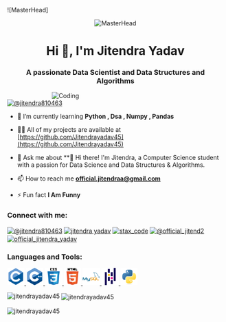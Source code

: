 ![MasterHead]
<div align="center">
  <img src="https://user-images.githubusercontent.com/74038190/212749171-b84692a8-2b04-4e3b-93ca-ac14705da224.gif" alt="MasterHead">
</div>



<h1 align="center">Hi 👋, I'm Jitendra Yadav</h1>
<h3 align="center">A passionate Data Scientist and Data Structures and Algorithms</h3>
<img align="right" alt="Coding" width="400" src="https://cdn.dribbble.com/users/1162077/screenshots/3848914/programmer.gif">

<p align="left"> <a href="https://twitter.com/@jitendra810463" target="blank"><img src="https://img.shields.io/twitter/follow/@jitendra810463?logo=twitter&style=for-the-badge" alt="@jitendra810463" /></a> </p>

- 🌱 I’m currently learning **Python , Dsa , Numpy , Pandas**

- 👨‍💻 All of my projects are available at [https://github.com/Jitendrayadav45](https://github.com/Jitendrayadav45)

- 💬 Ask me about **👋 Hi there! I'm Jitendra, a Computer Science student with a passion for Data Science and Data Structures & Algorithms.

- 📫 How to reach me **official.jitendraa@gmail.com**

- ⚡ Fun fact **I Am Funny**

<h3 align="left">Connect with me:</h3>
<p align="left">
<a href="https://twitter.com/@jitendra810463" target="blank"><img align="center" src="https://raw.githubusercontent.com/rahuldkjain/github-profile-readme-generator/master/src/images/icons/Social/twitter.svg" alt="@jitendra810463" height="30" width="40" /></a>
<a href="https://linkedin.com/in/jitendra yadav" target="blank"><img align="center" src="https://raw.githubusercontent.com/rahuldkjain/github-profile-readme-generator/master/src/images/icons/Social/linked-in-alt.svg" alt="jitendra yadav" height="30" width="40" /></a>
<a href="https://instagram.com/stax_code" target="blank"><img align="center" src="https://raw.githubusercontent.com/rahuldkjain/github-profile-readme-generator/master/src/images/icons/Social/instagram.svg" alt="stax_code" height="30" width="40" /></a>
<a href="https://www.hackerrank.com/@official_jitend2" target="blank"><img align="center" src="https://raw.githubusercontent.com/rahuldkjain/github-profile-readme-generator/master/src/images/icons/Social/hackerrank.svg" alt="@official_jitend2" height="30" width="40" /></a>
<a href="https://www.leetcode.com/official_jitendra_yadav" target="blank"><img align="center" src="https://raw.githubusercontent.com/rahuldkjain/github-profile-readme-generator/master/src/images/icons/Social/leet-code.svg" alt="official_jitendra_yadav" height="30" width="40" /></a>
</p>

<h3 align="left">Languages and Tools:</h3>
<p align="left"> <a href="https://www.cprogramming.com/" target="_blank" rel="noreferrer"> <img src="https://raw.githubusercontent.com/devicons/devicon/master/icons/c/c-original.svg" alt="c" width="40" height="40"/> </a> <a href="https://www.w3schools.com/cpp/" target="_blank" rel="noreferrer"> <img src="https://raw.githubusercontent.com/devicons/devicon/master/icons/cplusplus/cplusplus-original.svg" alt="cplusplus" width="40" height="40"/> </a> <a href="https://www.w3schools.com/css/" target="_blank" rel="noreferrer"> <img src="https://raw.githubusercontent.com/devicons/devicon/master/icons/css3/css3-original-wordmark.svg" alt="css3" width="40" height="40"/> </a> <a href="https://www.w3.org/html/" target="_blank" rel="noreferrer"> <img src="https://raw.githubusercontent.com/devicons/devicon/master/icons/html5/html5-original-wordmark.svg" alt="html5" width="40" height="40"/> </a> <a href="https://www.mysql.com/" target="_blank" rel="noreferrer"> <img src="https://raw.githubusercontent.com/devicons/devicon/master/icons/mysql/mysql-original-wordmark.svg" alt="mysql" width="40" height="40"/> </a> <a href="https://pandas.pydata.org/" target="_blank" rel="noreferrer"> <img src="https://raw.githubusercontent.com/devicons/devicon/2ae2a900d2f041da66e950e4d48052658d850630/icons/pandas/pandas-original.svg" alt="pandas" width="40" height="40"/> </a> <a href="https://www.python.org" target="_blank" rel="noreferrer"> <img src="https://raw.githubusercontent.com/devicons/devicon/master/icons/python/python-original.svg" alt="python" width="40" height="40"/> </a> </p>

<p><img align="left" src="https://github-readme-stats.vercel.app/api/top-langs?username=jitendrayadav45&show_icons=true&locale=en&layout=compact" alt="jitendrayadav45" /></p>

<p>&nbsp;<img align="center" src="https://github-readme-stats.vercel.app/api?username=jitendrayadav45&show_icons=true&locale=en" alt="jitendrayadav45" /></p>

<p><img align="center" src="https://github-readme-streak-stats.herokuapp.com/?user=jitendrayadav45&" alt="jitendrayadav45" /></p>
